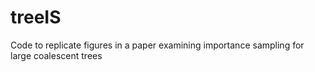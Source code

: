 # treeIS
Code to replicate figures in a paper examining importance sampling for large coalescent trees
